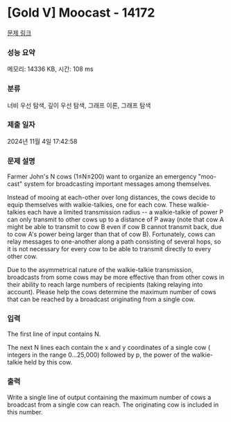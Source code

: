 # [Gold V] Moocast - 14172 

[문제 링크](https://www.acmicpc.net/problem/14172) 

### 성능 요약

메모리: 14336 KB, 시간: 108 ms

### 분류

너비 우선 탐색, 깊이 우선 탐색, 그래프 이론, 그래프 탐색

### 제출 일자

2024년 11월 4일 17:42:58

### 문제 설명

<p>Farmer John's N cows (1≤N≤200) want to organize an emergency "moo-cast" system for broadcasting important messages among themselves.</p>

<p>Instead of mooing at each-other over long distances, the cows decide to equip themselves with walkie-talkies, one for each cow. These walkie-talkies each have a limited transmission radius -- a walkie-talkie of power P can only transmit to other cows up to a distance of P away (note that cow A might be able to transmit to cow B even if cow B cannot transmit back, due to cow A's power being larger than that of cow B). Fortunately, cows can relay messages to one-another along a path consisting of several hops, so it is not necessary for every cow to be able to transmit directly to every other cow.</p>

<p>Due to the asymmetrical nature of the walkie-talkie transmission, broadcasts from some cows may be more effective than from other cows in their ability to reach large numbers of recipients (taking relaying into account). Please help the cows determine the maximum number of cows that can be reached by a broadcast originating from a single cow.</p>

### 입력 

 <p>The first line of input contains N.</p>

<p>The next N lines each contain the x and y coordinates of a single cow ( integers in the range 0…25,000) followed by p, the power of the walkie-talkie held by this cow.</p>

### 출력 

 <p>Write a single line of output containing the maximum number of cows a broadcast from a single cow can reach. The originating cow is included in this number.</p>

